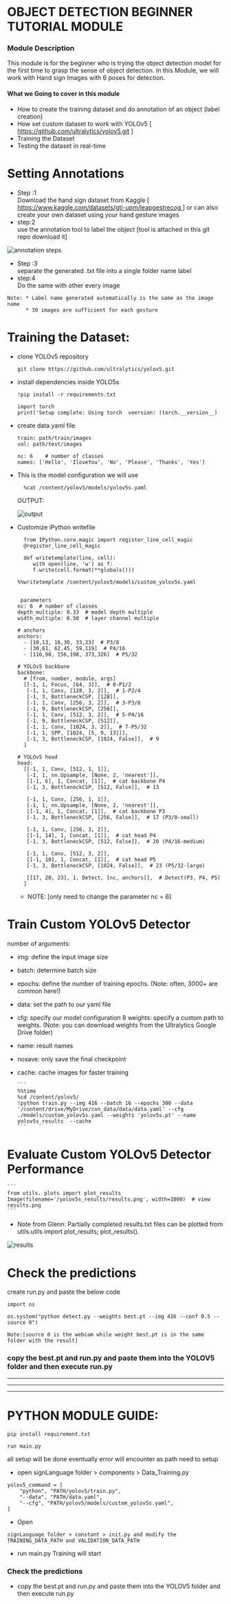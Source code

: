 # OBJECT DETECTION BEGINNER TUTORIAL MODULE

<div>
    <h3> Module Description </h3>
        <p>This module is for the beginner who is trying the object detection model for the first time to grasp the sense of object detection.
        In this Module, we will work with Hand sign Images with 6 poses for detection.</p>
         <h4> What we Going to cover in this module </h4>
                <ul>
                      <li>How to create the training dataset and do annotation of an object (label creation)</li>
                      <li>How set custom dataset to work with YOLOv5    [<a href> https://github.com/ultralytics/yolov5.git</a> ]</li>
                      <li>Training the Dataset </li>
                      <li>Testing the dataset in real-time </li>
                </ul>
</div>


# Setting Annotations


<div>
    <ul>
        <li>Step :1 </li>
        Download the hand sign dataset from Kaggle [<a href> https://www.kaggle.com/datasets/gti-upm/leapgestrecog </a>] or can also create your own dataset using your hand gesture images
        <li>step:2</li>
        use the annotation tool to label the object [tool is attached in this git repo download it]
    </ul>
</div>

![annotation steps](https://github.com/MANOJ-S-NEGI/Object_detection_with_YOLOV5/assets/99602627/b01e4496-64bb-469e-b818-e09dafc29567)



<div>
    <ul>
        <li>Step :3 </li>
        separate the generated .txt file into a single folder name label 
        <li>step:4</li>
        Do the same with other every image 
    </ul>
</div>

```
Note: * Label name generated automatically is the same as the image name
      * 30 images are sufficient for each gesture 
```

# Training the Dataset:

* clone YOLOv5 repository
  ```
  git clone https://github.com/ultralytics/yolov5.git
  ```
* install dependencies inside YOLO5s
    ```
    !pip install -r requirements.txt
    
    import torch
    print('Setup complete: Using torch  veersion: (torch.__version__)
    ```
* create data.yaml file
    ```
    train: path/train/images
    val: path/test/images
    
    nc: 6    # number of classes
    names: ['Hello', 'IloveYou', 'No', 'Please', 'Thanks', 'Yes']
    ```
  
* This is the model configuration we will use
    ```
      %cat /content/yolov5/models/yolov5s.yaml
    ```
    OUTPUT:
  
    ![output](https://github.com/MANOJ-S-NEGI/Object_detection_with_YOLOV5/assets/99602627/86014df8-b643-4405-a65b-30507aa719ae)




* Customize iPython writefile
  ```
    from IPython.core.magic import register_line_cell_magic
    @register_line_cell_magic
      
    def writetemplate(line, cell):
       with open(line, 'w') as f:
       f.write(cell.format(**globals()))
  ```
    ```
    %%writetemplate /content/yolov5/models/custom_yolov5s.yaml


     parameters
    nc: 6  # number of classes
    depth_multiple: 0.33  # model depth multiple
    width_multiple: 0.50  # layer channel multiple
    
    # anchors
    anchors:
      - [10,13, 16,30, 33,23]  # P3/8
      - [30,61, 62,45, 59,119]  # P4/16
      - [116,90, 156,198, 373,326]  # P5/32
    
    # YOLOv5 backbone
    backbone:
      # [from, number, module, args]
      [[-1, 1, Focus, [64, 3]],  # 0-P1/2
       [-1, 1, Conv, [128, 3, 2]],  # 1-P2/4
       [-1, 3, BottleneckCSP, [128]],
       [-1, 1, Conv, [256, 3, 2]],  # 3-P3/8
       [-1, 9, BottleneckCSP, [256]],
       [-1, 1, Conv, [512, 3, 2]],  # 5-P4/16
       [-1, 9, BottleneckCSP, [512]],
       [-1, 1, Conv, [1024, 3, 2]],  # 7-P5/32
       [-1, 1, SPP, [1024, [5, 9, 13]]],
       [-1, 3, BottleneckCSP, [1024, False]],  # 9
      ]
    
    # YOLOv5 head
    head:
      [[-1, 1, Conv, [512, 1, 1]],
       [-1, 1, nn.Upsample, [None, 2, 'nearest']],
       [[-1, 6], 1, Concat, [1]],  # cat backbone P4
       [-1, 3, BottleneckCSP, [512, False]],  # 13
    
       [-1, 1, Conv, [256, 1, 1]],
       [-1, 1, nn.Upsample, [None, 2, 'nearest']],
       [[-1, 4], 1, Concat, [1]],  # cat backbone P3
       [-1, 3, BottleneckCSP, [256, False]],  # 17 (P3/8-small)
    
       [-1, 1, Conv, [256, 3, 2]],
       [[-1, 14], 1, Concat, [1]],  # cat head P4
       [-1, 3, BottleneckCSP, [512, False]],  # 20 (P4/16-medium)
    
       [-1, 1, Conv, [512, 3, 2]],
       [[-1, 10], 1, Concat, [1]],  # cat head P5
       [-1, 3, BottleneckCSP, [1024, False]],  # 23 (P5/32-large)
    
       [[17, 20, 23], 1, Detect, [nc, anchors]],  # Detect(P3, P4, P5)
      ]
    ```
    * NOTE: [only need to change the parameter nc = 6]
 
# Train Custom YOLOv5 Detector
number of arguments:

* img: define the input image size
* batch: determine batch size
* epochs: define the number of training epochs. (Note: often, 3000+ are common here!)
* data: set the path to our yaml file
* cfg: specify our model configuration 8 weights: specify a custom path to weights. (Note: you can download weights from the Ultralytics Google Drive folder)
* name: result names
* nosave: only save the final checkpoint
* cache: cache images for faster training

      ```
      %%time
      %cd /content/yolov5/
      !python train.py --img 416 --batch 16 --epochs 300 --data '/content/drive/MyDrive/cnn_data/data/data.yaml' --cfg ./models/custom_yolov5s.yaml --weights 'yolov5s.pt' --name yolov5s_results  --cache
      ```
# Evaluate Custom YOLOv5 Detector Performance
    ```
    from utils. plots import plot_results 
    Image(filename='/yolov5s_results/results.png', width=1000)  # view results.png
    ```
* Note from Glenn: Partially completed results.txt files can be plotted from utils.utils import plot_results; plot_results().
    
![results](https://github.com/MANOJ-S-NEGI/Object_detection_with_YOLOV5/assets/99602627/c3dbf6d6-bb46-4227-9bfa-e471a30c6429)

# Check the predictions
 create run.py and paste the below code
```
import os

os.system("python detect.py --weights best.pt --img 416 --conf 0.5 --source 0")

Note:[source 0 is the webcam while weight best.pt is in the same folder with the result]
```

### copy the best.pt and run.py and paste them into the YOLOV5 folder and then execute run.py


________________________________________________________________________________________________________________________________________________________________________________________________________________________________________________________________________________________________________________________________________________________________________________________________________________________________________________________

________________________________________________________________________________________________________________________________________________________________________________________________________________________________________________________________________________________________________________________________________________________________________________________________________________________________________________________

________________________________________________________________________________________________________________________________________________________________________________________________________________________________________________________________________________________________________________________________________________________________________________________________________________________________________________________
# PYTHON MODULE GUIDE:

  ```
  pip install requirement.txt
  ```
```
run main.py
```
all setup will be done eventually error will encounter as path need to setup

* open signLanguage folder > components > Data_Training.py
```
yolov5_command = [
    "python", "PATH/yolov5/train.py",
    "--data", "PATH/data.yaml",
    "--cfg", "PATH/yolov5/models/custom_yolov5s.yaml",
]
```

* Open
```
signLanguage folder > constant > init.py and modify the TRAINING_DATA_PATH and VALIDATION_DATA_PATH
```
* run main.py Training will start


### Check the predictions
* copy the best.pt and run.py and paste them into the YOLOV5 folder and then execute run.py


